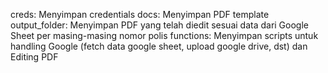 creds: Menyimpan credentials
docs: Menyimpan PDF template
output_folder: Menyimpan PDF yang telah diedit sesuai data dari Google Sheet per masing-masing nomor polis
functions: Menyimpan scripts untuk handling Google (fetch data google sheet, upload google drive, dst) dan Editing PDF
